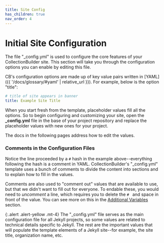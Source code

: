 ```yaml
---
title: Site Config
has_children: true
nav_order: 4
---
```


# Initial Site Configuration

The file "_config.yml" is used to configure the core features of your CollectionBuilder site. This section will take you through the configuration options you can enable by editing this file. 

CB's configuration options are made up of key value pairs written in [YAML]({{ '/docs/glossary/#yaml' | relative_url }}). For example, below is the option "title":

```yaml
# title of site appears in banner
title: Example Site Title
```

When you start fresh from the template, placeholder values fill all the options.
So to begin configuring and customizing your site, open the **_config.yml** file in the base of your project repository and replace the placeholder values with new ones for your project. 

The docs in the following pages address how to edit the values.

### Comments in the Configuration Files

Notice the line proceeded by a `#` hash in the example above--everything following the hash is a comment in YAML.
CollectionBuilder's "_config.yml" template uses a bunch of comments to divide the content into sections and to explain how to fill in the values. 

Comments are also used to "comment out" values that are available to use, but that we didn't want to fill out for everyone. To endable these, you would need to *uncomment* a line, which requires you to delete the `# ` and space in front of the value. You can see more on this in the [Additional Variables](additional/) section. 

{:.alert .alert-yellow .mt-4}
The "_config.yml" file serves as the main configuration file for all Jekyll projects, so some values are related to technical details specific to Jekyll. The rest are the important values that will populate the template elements of a Jekyll site--for example, the site title, organization name, etc.
